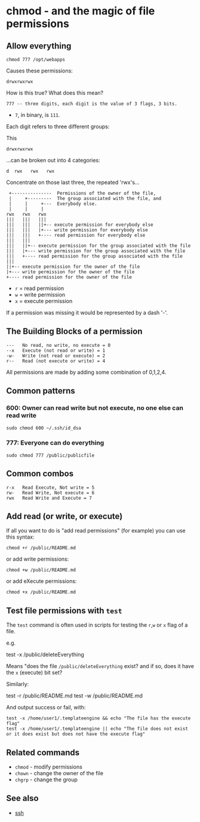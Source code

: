 ﻿# chmod - and the magic of file permissions

## Allow everything

	chmod 777 /opt/webapps

Causes these permissions:

	drwxrwxrwx

How is this true? What does this mean?

	777 -- three digits, each digit is the value of 3 flags, 3 bits.

- `7`, in binary, is `111`.

Each digit refers to three different groups:

This

	drwxrwxrwx

...can be broken out into 4 categories:

	d  rwx   rwx   rwx

Concentrate on those last three, the repeated 'rwx's...

	 +---------------  Permissions of the owner of the file,
	 |     +---------  The group associated with the file, and
	 |     |     +---  Everybody else.
	 |     |     |
	rwx   rwx   rwx
	|||   |||   |||
	|||   |||   ||+-- execute permission for everybody else
	|||   |||   |+--- write permission for everybody else
	|||   |||   +---- read permission for everybody else
	|||   |||
	|||   ||+-- execute permission for the group associated with the file
	|||   |+--- write permission for the group associated with the file
	|||   +---- read permission for the group associated with the file
	|||
	||+-- execute permission for the owner of the file
	|+--- write permission for the owner of the file
	+---- read permission for the owner of the file

- `r` = read permission
- `w` = write permission
- `x` = execute permission

If a permission was missing it would be represented by a dash '-'.

## The Building Blocks of a permission

	---   No read, no write, no execute = 0
	--x   Execute (not read or write) = 1
	-w-   Write (not read or execute) = 2
	r--   Read (not execute or write) = 4

All permissions are made by adding some combination of 0,1,2,4.

## Common patterns

### 600: Owner can read write but not execute, no one else can read write

	sudo chmod 600 ~/.ssh/id_dsa

### 777: Everyone can do everything

	sudo chmod 777 /public/publicfile

## Common combos

	r-x   Read Execute, Not write = 5
	rw-   Read Write, Not execute = 6
	rwx   Read Write and Execute = 7

## Add read (or write, or execute)

If all you want to do is "add read permissions" (for example) you can use this syntax:

	chmod +r /public/README.md

or add write permissions:

	chmod +w /public/README.md

or add eXecute permissions:

	chmod +x /public/README.md

## Test file permissions with `test`

The `test` command is often used in scripts for testing the `r`,`w` or `x` flag of a file.

e.g.

   test -x /public/deleteEverything

Means "does the file `/public/deleteEverything` exist? and if so, does it have the `x` (execute) bit set?

Similarly:

   test -r /public/README.md
   test -w /public/README.md

And output success or fail, with:

	test -x /home/user1/.templateengine && echo "The file has the execute flag"
	test -x /home/user1/.templateengine || echo "The file does not exist or it does exist but does not have the execute flag"

## Related commands

- `chmod` - modify permissions
- `chown` - change the owner of the file
- `chgrp` - change the group

## See also

- [ssh](SSH.md)
